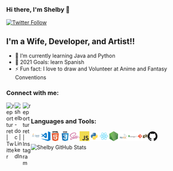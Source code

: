 ### Hi there, I'm Shelby 👋
<!-- aka [ReportTurret][website] -->
<!-- [![Website](https://img.shields.io/website?label=Shelby-DOC&style=for-the-badge&url=https%3A%2F%2FShelby-doc)](https://shelb-doc.github.io/SDOC-Portfolio/) -->
[![Twitter Follow](https://img.shields.io/twitter/follow/reportturret?color=1DA1F2&logo=twitter&style=for-the-badge)](https://twitter.com/intent/follow?original_referer=https%3A%2F%2Fgithub.com%2Freportturret&screen_name=reportturret)

## I'm a Wife, Developer, and Artist!!

- 🌱 I’m currently learning Java and Python
- 🥅 2021 Goals: learn Spanish
- ⚡ Fun fact: I love to draw and Volunteer at Anime and Fantasy Conventions

### Connect with me:

<!-- [<img align="left" alt="Shelby-DOC" width="22px" src="https://raw.githubusercontent.com/iconic/open-iconic/master/svg/globe.svg" />][website] -->
[<img align="left" alt="reportturret | Twitter" width="22px" src="https://cdn.jsdelivr.net/npm/simple-icons@v3/icons/twitter.svg" />][twitter]
[<img align="left" alt="shelb-doc | LinkedIn" width="22px" src="https://cdn.jsdelivr.net/npm/simple-icons@v3/icons/linkedin.svg" />][linkedin]
[<img align="left" alt="reportturret | Instagram" width="22px" src="https://cdn.jsdelivr.net/npm/simple-icons@v3/icons/instagram.svg" />][instagram]

<br />

### Languages and Tools:

<img align="left" alt="Java" width="26px" src="https://raw.githubusercontent.com/github/explore/80688e429a7d4ef2fca1e82350fe8e3517d3494d/topics/java/java.png" />
<img align="left" alt="Visual Studio Code" width="26px" src="https://raw.githubusercontent.com/github/explore/80688e429a7d4ef2fca1e82350fe8e3517d3494d/topics/visual-studio-code/visual-studio-code.png" />
<img align="left" alt="HTML5" width="26px" src="https://raw.githubusercontent.com/github/explore/80688e429a7d4ef2fca1e82350fe8e3517d3494d/topics/html/html.png" />
<img align="left" alt="CSS3" width="26px" src="https://raw.githubusercontent.com/github/explore/80688e429a7d4ef2fca1e82350fe8e3517d3494d/topics/css/css.png" />
<img align="left" alt="Sass" width="26px" src="https://raw.githubusercontent.com/github/explore/80688e429a7d4ef2fca1e82350fe8e3517d3494d/topics/sass/sass.png" />
<img align="left" alt="JavaScript" width="26px" src="https://raw.githubusercontent.com/github/explore/80688e429a7d4ef2fca1e82350fe8e3517d3494d/topics/javascript/javascript.png" />
<img align="left" alt="Python" width="26px" src="https://raw.githubusercontent.com/github/explore/80688e429a7d4ef2fca1e82350fe8e3517d3494d/topics/python/python.png" />
<img align="left" alt="React" width="26px" src="https://raw.githubusercontent.com/github/explore/80688e429a7d4ef2fca1e82350fe8e3517d3494d/topics/react/react.png" />
<img align="left" alt="Node.js" width="26px" src="https://raw.githubusercontent.com/github/explore/80688e429a7d4ef2fca1e82350fe8e3517d3494d/topics/nodejs/nodejs.png" />
<img align="left" alt="MySQL" width="26px" src="https://raw.githubusercontent.com/github/explore/80688e429a7d4ef2fca1e82350fe8e3517d3494d/topics/mysql/mysql.png" />
<img align="left" alt="MongoDB" width="26px" src="https://raw.githubusercontent.com/github/explore/80688e429a7d4ef2fca1e82350fe8e3517d3494d/topics/mongodb/mongodb.png" />
<img align="left" alt="Git" width="26px" src="https://raw.githubusercontent.com/github/explore/80688e429a7d4ef2fca1e82350fe8e3517d3494d/topics/git/git.png" />
<img align="left" alt="GitHub" width="26px" src="https://raw.githubusercontent.com/github/explore/78df643247d429f6cc873026c0622819ad797942/topics/github/github.png" />

<br />
<br />

<img align="left" alt="Shelby GitHub Stats" src="https://github-readme-stats.vercel.app/api?username=shelb-doc&show_icons=true&hide_border=true" />

<!-- [website]: https://shelb-doc.github.io/SDOC-Portfolio/ -->
[twitter]: https://twitter.com/reportturret
[instagram]: https://www.instagram.com/reportturret/
[linkedin]: https://www.linkedin.com/in/shelbycignetti/
